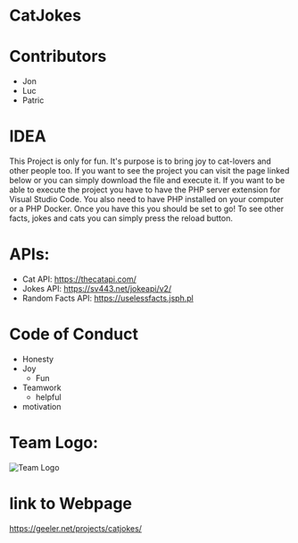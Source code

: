 # CatJokes
# Contributors
- Jon
- Luc
- Patric

# IDEA
This Project is only for fun.
It's purpose is to bring joy to cat-lovers and other people too.
If you want to see the project you can visit the page linked below or you can simply download the file and execute it.
If you want to be able to execute the project you have to have the PHP server extension for Visual Studio Code.
You also need to have PHP installed on your computer or a PHP Docker.
Once you have this you should be set to go!
To see other facts, jokes and cats you can simply press the reload button.

# APIs:
- Cat API: https://thecatapi.com/
- Jokes API: https://sv443.net/jokeapi/v2/
- Random Facts API: https://uselessfacts.jsph.pl

# Code of Conduct
- Honesty
- Joy
  - Fun
- Teamwork
  - helpful
- motivation

# Team Logo:

![Team Logo](https://64.media.tumblr.com/87ecce165898ff7a954c075b166e4dea/458d5e5127d14578-7c/s250x400/c5c3f8100bde31bfb98f926948ef47f3ee1fd270.png)

# link to Webpage
https://geeler.net/projects/catjokes/
